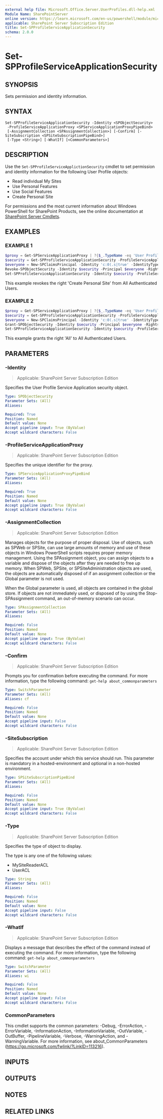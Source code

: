 ```yaml
---
external help file: Microsoft.Office.Server.UserProfiles.dll-help.xml
Module Name: SharePointServer
online version: https://learn.microsoft.com/en-us/powershell/module/microsoft.sharepoint.powershell/set-spprofileserviceapplicationsecurity
applicable: SharePoint Server Subscription Edition
title: Set-SPProfileServiceApplicationSecurity
schema: 2.0.0
---
```


# Set-SPProfileServiceApplicationSecurity

## SYNOPSIS
Sets permission and identity information.

## SYNTAX

```
Set-SPProfileServiceApplicationSecurity -Identity <SPObjectSecurity>
 -ProfileServiceApplicationProxy <SPServiceApplicationProxyPipeBind>
 [-AssignmentCollection <SPAssignmentCollection>] [-Confirm] [-SiteSubscription <SPSiteSubscriptionPipeBind>]
 [-Type <String>] [-WhatIf] [<CommonParameters>]
```

## DESCRIPTION
Use the `Set-SPProfileServiceApplictionSecurity` cmdlet to set permission and identity information for the following User Profile objects:

- Read individual My Sites
- Use Personal Features
- Use Social Features
- Create Personal Site

For permissions and the most current information about Windows PowerShell for SharePoint Products, see the online documentation at [SharePoint Server Cmdlets](https://learn.microsoft.com/powershell/sharepoint/sharepoint-server/sharepoint-server-cmdlets).

## EXAMPLES

### EXAMPLE 1
```powershell
$proxy = Get-SPServiceApplicationProxy | ?{$_.TypeName -eq 'User Profile Service Application Proxy'}
$security = Get-SPProfileServiceApplicationSecurity -ProfileServiceApplicationProxy $proxy
$everyone = New-SPClaimsPrincipal -Identity 'c:0(.s|true' -IdentityType EncodedClaim
Revoke-SPObjectSecurity -Identity $security -Principal $everyone -Rights 'Create Personal Site'
Set-SPProfileServiceApplicationSecurity -Identity $security -ProfileServiceApplicationProxy $proxy
```

This example revokes the right 'Create Personal Site' from All Authenticated Users.

### EXAMPLE 2
```powershell
$proxy = Get-SPServiceApplicationProxy | ?{$_.TypeName -eq 'User Profile Service Application Proxy'}
$security = Get-SPProfileServiceApplicationSecurity -ProfileServiceApplicationProxy $proxy
$everyone = New-SPClaimsPrincipal -Identity 'c:0(.s|true' -IdentityType EncodedClaim
Grant-SPObjectSecurity -Identity $security -Principal $everyone -Rights 'All'
Set-SPProfileServiceApplicationSecurity -Identity $security -ProfileServiceApplicationProxy $proxy
```

This example grants the right 'All' to All Authenticated Users.

## PARAMETERS

### -Identity

> Applicable: SharePoint Server Subscription Edition

Specifies the User Profile Service Application security object.

```yaml
Type: SPObjectSecurity
Parameter Sets: (All)
Aliases:

Required: True
Position: Named
Default value: None
Accept pipeline input: True (ByValue)
Accept wildcard characters: False
```

### -ProfileServiceApplicationProxy

> Applicable: SharePoint Server Subscription Edition

Specifies the unique identifier for the proxy.

```yaml
Type: SPServiceApplicationProxyPipeBind
Parameter Sets: (All)
Aliases:

Required: True
Position: Named
Default value: None
Accept pipeline input: True (ByValue)
Accept wildcard characters: False
```

### -AssignmentCollection

> Applicable: SharePoint Server Subscription Edition

Manages objects for the purpose of proper disposal. Use of objects, such as SPWeb or SPSite, can use large amounts of memory and use of these objects in Windows PowerShell scripts requires proper memory management. Using the SPAssignment object, you can assign objects to a variable and dispose of the objects after they are needed to free up memory. When SPWeb, SPSite, or SPSiteAdministration objects are used, the objects are automatically disposed of if an assignment collection or the Global parameter is not used.

When the Global parameter is used, all objects are contained in the global store. If objects are not immediately used, or disposed of by using the Stop-SPAssignment command, an out-of-memory scenario can occur.

```yaml
Type: SPAssignmentCollection
Parameter Sets: (All)
Aliases:

Required: False
Position: Named
Default value: None
Accept pipeline input: True (ByValue)
Accept wildcard characters: False
```

### -Confirm

> Applicable: SharePoint Server Subscription Edition

Prompts you for confirmation before executing the command.
For more information, type the following command: `get-help about_commonparameters`

```yaml
Type: SwitchParameter
Parameter Sets: (All)
Aliases: cf

Required: False
Position: Named
Default value: None
Accept pipeline input: False
Accept wildcard characters: False
```

### -SiteSubscription

> Applicable: SharePoint Server Subscription Edition

Specifies the account under which this service should run.
This parameter is mandatory in a hosted-environment and optional in a non-hosted environment.

```yaml
Type: SPSiteSubscriptionPipeBind
Parameter Sets: (All)
Aliases:

Required: False
Position: Named
Default value: None
Accept pipeline input: True (ByValue)
Accept wildcard characters: False
```

### -Type

> Applicable: SharePoint Server Subscription Edition

Specifies the type of object to display.

The type is any one of the following values:

- MySiteReaderACL
- UserACL

```yaml
Type: String
Parameter Sets: (All)
Aliases:

Required: False
Position: Named
Default value: None
Accept pipeline input: False
Accept wildcard characters: False
```

### -WhatIf

> Applicable: SharePoint Server Subscription Edition

Displays a message that describes the effect of the command instead of executing the command.
For more information, type the following command: `get-help about_commonparameters`

```yaml
Type: SwitchParameter
Parameter Sets: (All)
Aliases: wi

Required: False
Position: Named
Default value: None
Accept pipeline input: False
Accept wildcard characters: False
```

### CommonParameters
This cmdlet supports the common parameters: -Debug, -ErrorAction, -ErrorVariable, -InformationAction, -InformationVariable, -OutVariable, -OutBuffer, -PipelineVariable, -Verbose, -WarningAction, and -WarningVariable. For more information, see about_CommonParameters (https://go.microsoft.com/fwlink/?LinkID=113216).

## INPUTS

## OUTPUTS

## NOTES

## RELATED LINKS
